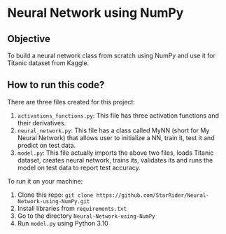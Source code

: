 # Neural Network using NumPy

## Objective
To build a neural network class from scratch using NumPy and use it for Titanic dataset from Kaggle.

## How to run this code?
There are three files created for this project:
1. `activations_functions.py`: This file has three activation functions and their derivatives.
2. `neural_network.py`: This file has a class called MyNN (short for My Neural Network) that allows user to initialize a NN, train it, test it and predict on test data.
3. `model.py`: This file actually imports the above two files, loads Titanic dataset, creates neural network, trains its, validates its and runs the model on test data to report test accuracy.

To run it on your machine:
1. Clone this repo: `git clone https://github.com/StarRider/Neural-Network-using-NumPy.git`
2. Install libraries from `requirements.txt`
3. Go to the directory `Neural-Network-using-NumPy`
4. Run `model.py` using Python 3.10




